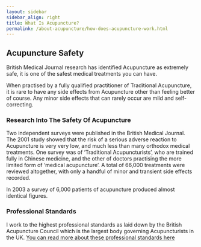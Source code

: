 ```yaml
---
layout: sidebar
sidebar_align: right
title: What Is Acupuncture?
permalink: /about-acupuncture/how-does-acupuncture-work.html
---
```


## Acupuncture Safety

British Medical Journal research has identified Acupuncture as extremely safe, it is  one of the safest medical treatments you can have.

When practised by a fully qualified practitioner of Traditional Acupuncture, it is rare to have any side effects from Acupuncture other than feeling better of course.  Any minor side effects that can rarely occur are mild and self-correcting.

### Research Into The Safety Of Acupuncture

Two independent surveys were published in the British Medical Journal. The 2001 study showed that the risk of a serious adverse reaction to Acupuncture is very very low, and much less than many orthodox medical treatments. One survey was of ‘Traditional Acupuncturists’, who are trained fully in Chinese medicine, and the other of doctors practising the more limited form of ‘medical acupuncture’. A total of 66,000 treatments were reviewed altogether, with only a handful of minor and transient side effects recorded.

In 2003 a survey of 6,000 patients of acupuncture produced almost identical figures.

### Professional Standards

I work to the highest professional standards as laid down by the British Acupuncture Council which is the largest body governing Acupuncturists in the UK. [You can read more about these professional standards here](https://www.acupuncture.org.uk/public-content/effective-practice/82-bacc-professional-codes.html)